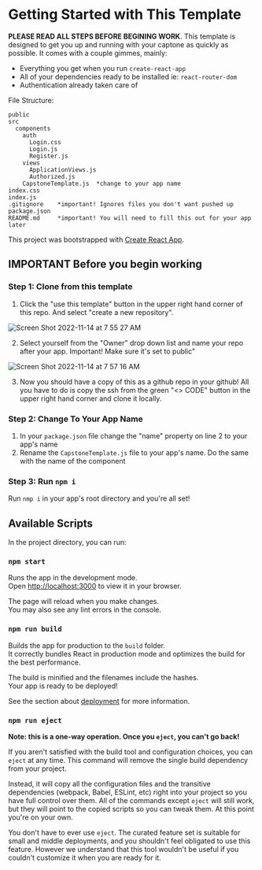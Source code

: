 # Getting Started with This Template

**PLEASE READ ALL STEPS BEFORE BEGINING WORK**. This template is designed to get you up and running with your captone as quickly as possible. It comes with a couple gimmes, mainly:

* Everything you get when you run `create-react-app`
* All of your dependencies ready to be installed ie: `react-router-dom`
* Authentication already taken care of

File Structure:

```
public
src
  components
    auth
      Login.css
      Login.js
      Register.js
    views
      ApplicationViews.js
      Authorized.js
    CapstoneTemplate.js  *change to your app name
index.css
index.js
.gitignore    *important! Ignores files you don't want pushed up
package.json
README.md     *important! You will need to fill this out for your app later
```

This project was bootstrapped with [Create React App](https://github.com/facebook/create-react-app).

## IMPORTANT Before you begin working

### Step 1: Clone from this template

1. Click the "use this template" button in the upper right hand corner of this repo. And select "create a new repository".

![Screen Shot 2022-11-14 at 7 55 27 AM](https://user-images.githubusercontent.com/43580474/201677821-fca0834d-2cf9-4465-9488-d6ab755f0ffa.png)

2. Select yourself from the "Owner" drop down list and name your repo after your app. Important! Make sure it's set to public"

![Screen Shot 2022-11-14 at 7 57 16 AM](https://user-images.githubusercontent.com/43580474/201678218-8b8b85a8-4e09-4b89-bff0-c01c0aa604d9.png)

3. Now you should have a copy of this as a github repo in your github! All you have to do is copy the ssh from the green "<> CODE" button in the upper right hand corner and clone it locally.


### Step 2: Change To Your App Name

1. In your `package.json` file change the "name" property on line 2 to your app's name
2. Rename the `CapstoneTemplate.js` file to your app's name. Do the same with the name of the component

### Step 3: Run `npm i`

Run `nmp i` in your app's root directory and you're all set!


## Available Scripts

In the project directory, you can run:

### `npm start`

Runs the app in the development mode.\
Open [http://localhost:3000](http://localhost:3000) to view it in your browser.

The page will reload when you make changes.\
You may also see any lint errors in the console.

### `npm run build`

Builds the app for production to the `build` folder.\
It correctly bundles React in production mode and optimizes the build for the best performance.

The build is minified and the filenames include the hashes.\
Your app is ready to be deployed!

See the section about [deployment](https://facebook.github.io/create-react-app/docs/deployment) for more information.

### `npm run eject`

**Note: this is a one-way operation. Once you `eject`, you can't go back!**

If you aren't satisfied with the build tool and configuration choices, you can `eject` at any time. This command will remove the single build dependency from your project.

Instead, it will copy all the configuration files and the transitive dependencies (webpack, Babel, ESLint, etc) right into your project so you have full control over them. All of the commands except `eject` will still work, but they will point to the copied scripts so you can tweak them. At this point you're on your own.

You don't have to ever use `eject`. The curated feature set is suitable for small and middle deployments, and you shouldn't feel obligated to use this feature. However we understand that this tool wouldn't be useful if you couldn't customize it when you are ready for it.
